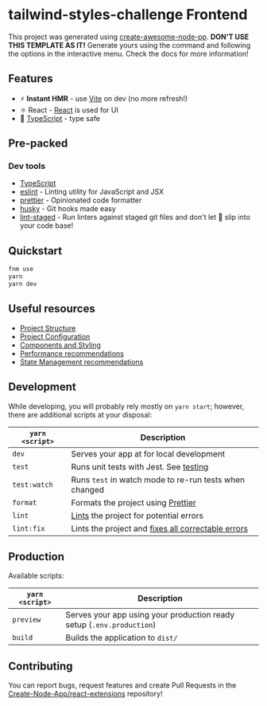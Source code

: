 # tailwind-styles-challenge Frontend

This project was generated using [create-awesome-node-pp](https://www.npmjs.com/package/create-awesome-node-app). **DON'T USE THIS TEMPLATE AS IT!** Generate yours using the command and following the options in the interactive menu. Check the docs for more information!

## Features

- ⚡️ **Instant HMR** - use [Vite](https://vitejs.dev/) on dev (no more refresh!)
- ⚛ React - [React](https://reactjs.org/) is used for UI
- 🦾 [TypeScript](https://www.typescriptlang.org/) - type safe

## Pre-packed

### Dev tools

- [TypeScript](https://www.typescriptlang.org/)
- [eslint](https://eslint.org/) - Linting utility for JavaScript and JSX
- [prettier](https://prettier.io/) - Opinionated code formatter
- [husky](https://www.npmjs.com/package/husky) - Git hooks made easy
- [lint-staged](https://www.npmjs.com/package/lint-staged) - Run linters against staged git files and don't let 💩 slip into your code base!

## Quickstart

```sh
fnm use
yarn
yarn dev
```

## Useful resources

- [Project Structure](./docs/PROJECT_STRUCTURE.md)
- [Project Configuration](./docs/PROJECT_CONFIGURATION.md)
- [Components and Styling](./docs/COMPONENTS_AND_STYLING.md)
- [Performance recommendations](./docs/PERFORMANCE.md)
- [State Management recommendations](./docs/STATE_MANAGEMENT.md)

## Development

While developing, you will probably rely mostly on `yarn start`; however, there are additional scripts at your disposal:

| `yarn <script>` | Description                                                                                                             |
| --------------- | ----------------------------------------------------------------------------------------------------------------------- |
| `dev`           | Serves your app at for local development                                                                                |
| `test`          | Runs unit tests with Jest. See [testing](#testing)                                                                      |
| `test:watch`    | Runs `test` in watch mode to re-run tests when changed                                                                  |
| `format`        | Formats the project using [Prettier](https://prettier.io/)                                                              |
| `lint`          | [Lints](http://stackoverflow.com/questions/8503559/what-is-linting) the project for potential errors                    |
| `lint:fix`      | Lints the project and [fixes all correctable errors](http://eslint.org/docs/user-guide/command-line-interface.html#fix) |

## Production

Available scripts:

| `yarn <script>` | Description                                                           |
| --------------- | --------------------------------------------------------------------- |
| `preview`       | Serves your app using your production ready setup (`.env.production`) |
| `build`         | Builds the application to `dist/`                                     |

## Contributing

You can report bugs, request features and create Pull Requests in the [Create-Node-App/react-extensions](https://github.com/Create-Node-App/react-extensions) repository!
